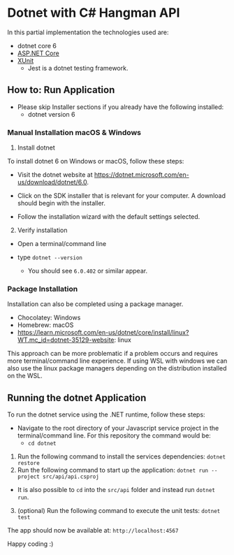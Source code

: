 # Dotnet with C# Hangman API 

In this partial implementation the technologies used are:

- dotnet core 6
- [ASP.NET Core](https://github.com/dotnet/aspnetcore)
- [XUnit](https://xunit.net/) 
  - Jest is a dotnet testing framework.

## How to: Run Application

- Please skip Installer sections if you already have the following installed:
  - dotnet version 6

### Manual Installation macOS & Windows

1. Install dotnet

To install dotnet 6 on Windows or macOS, follow these steps:

- Visit the dotnet website at https://dotnet.microsoft.com/en-us/download/dotnet/6.0.

- Click on the SDK installer that is relevant for your computer. A download should begin with the installer.

- Follow the installation wizard with the default settings selected.

2. Verify installation

- Open a terminal/command line

- type `dotnet --version`
  - You should see `6.0.402` or similar appear.


### Package Installation

Installation can also be completed using a package manager.
- Chocolatey: Windows
- Homebrew: macOS
- https://learn.microsoft.com/en-us/dotnet/core/install/linux?WT.mc_id=dotnet-35129-website: linux

This approach can be more problematic if a problem occurs and requires more terminal/command line experience. If using WSL with windows we can also use the linux package managers depending on the distribution installed on the WSL.

## Running the dotnet Application

To run the dotnet service using the .NET runtime, follow these steps:

- Navigate to the root directory of your Javascript service project in the terminal/command line. For this repository the command would be:
  - `cd dotnet`

1. Run the following command to install the services dependencies: `dotnet restore`
2. Run the following command to start up the application: `dotnet run --project src/api/api.csproj`
  - It is also possible to `cd` into the `src/api` folder and instead run `dotnet run`.
3. (optional) Run the following command to execute the unit tests: `dotnet test`

The app should now be available at: `http://localhost:4567`

Happy coding :) 